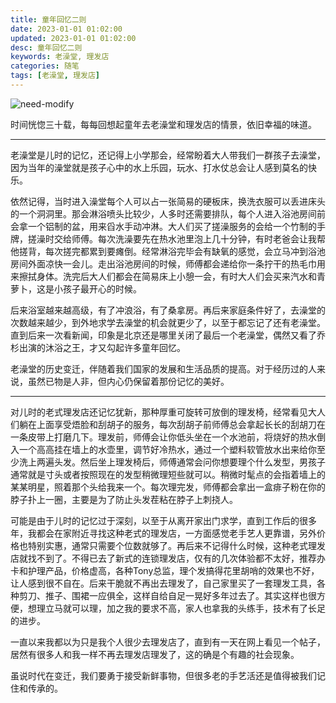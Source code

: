 ```yaml
---
title: 童年回忆二则
date: 2023-01-01 01:02:00
updated: 2023-01-01 01:02:00
desc: 童年回忆二则
keywords: 老澡堂, 理发店
categories: 随笔
tags: [老澡堂, 理发店]
---
```


![need-modify](/images/shower.jpg)

时间恍惚三十载，每每回想起童年去老澡堂和理发店的情景，依旧幸福的味道。

<!--more-->

---

老澡堂是儿时的记忆，还记得上小学那会，经常盼着大人带我们一群孩子去澡堂，因为当年的澡堂就是孩子心中的水上乐园，玩水、打水仗总会让人感到莫名的快乐。

依然记得，当时进入澡堂每个人可以占一张简易的硬板床，换洗衣服可以丢进床头的一个洞洞里。那会淋浴喷头比较少，人多时还需要排队，每个人进入浴池房间前会拿一个铝制的盆，用来舀水手动冲淋。大人们买了搓澡服务的会给一个竹制的手牌，搓澡时交给师傅。每次洗澡要先在热水池里泡上几十分钟，有时老爸会让我帮他搓背，每次搓完都累到要瘫倒。经常淋浴完毕会有缺氧的感觉，会立马冲到浴池房间外面凉快一会儿。走出浴池房间的时候，师傅都会递给你一条拧干的热毛巾用来擦拭身体。洗完后大人们都会在简易床上小憩一会，有时大人们会买来汽水和青萝卜，这是小孩子最开心的时候。

后来浴室越来越高级，有了冲浪浴，有了桑拿房。再后来家庭条件好了，去澡堂的次数越来越少，到外地求学去澡堂的机会就更少了，以至于都忘记了还有老澡堂。直到后来一次看新闻，印象是北京还是哪里关闭了最后一个老澡堂，偶然又看了乔杉出演的沐浴之王，才又勾起许多童年回忆。

老澡堂的历史变迁，伴随着我们国家的发展和生活品质的提高。对于经历过的人来说，虽然已物是人非，但内心仍保留着那份记忆的美好。

---

对儿时的老式理发店还记忆犹新，那种厚重可旋转可放倒的理发椅，经常看见大人们躺在上面享受焐脸和刮胡子的服务，每次刮胡子前师傅总会拿起长长的刮胡刀在一条皮带上打磨几下。理发前，师傅会让你低头坐在一个水池前，将烧好的热水倒入一个高高挂在墙上的水壶里，调节好冷热水，通过一个塑料软管放水出来给你至少洗上两遍头发。然后坐上理发椅后，师傅通常会问你想要理个什么发型，男孩子通常就是寸头或者按照现在的发型稍微理短些就可以。稍微时髦点的会指着墙上的某某明星，照着那个头给我来一个。每次理完发，师傅都会拿出一盒痱子粉在你的脖子扑上一圈，主要是为了防止头发茬粘在脖子上刺挠人。

可能是由于儿时的记忆过于深刻，以至于从离开家出门求学，直到工作后的很多年，我都会在家附近寻找这种老式的理发店，一方面感觉老手艺人更靠谱，另外价格也特别实惠，通常只需要个位数就够了。再后来不记得什么时候，这种老式理发店就找不到了。不得已去了新式的连锁理发店，仅有的几次体验都不太好，推荐办卡和护理产品，价格虚高，各种Tony总监，理个发搞得花里胡哨的效果也不好，让人感到很不自在。后来干脆就不再出去理发了，自己家里买了一套理发工具，各种剪刀、推子、围裙一应俱全，这样自给自足一晃好多年过去了。其实这样也很方便，想理立马就可以理，加之我的要求不高，家人也拿我的头练手，技术有了长足的进步。

一直以来我都以为只是我个人很少去理发店了，直到有一天在网上看见一个帖子，居然有很多人和我一样不再去理发店理发了，这的确是个有趣的社会现象。

虽说时代在变迁，我们要勇于接受新鲜事物，但很多老的手艺活还是值得被我们记住和传承的。



